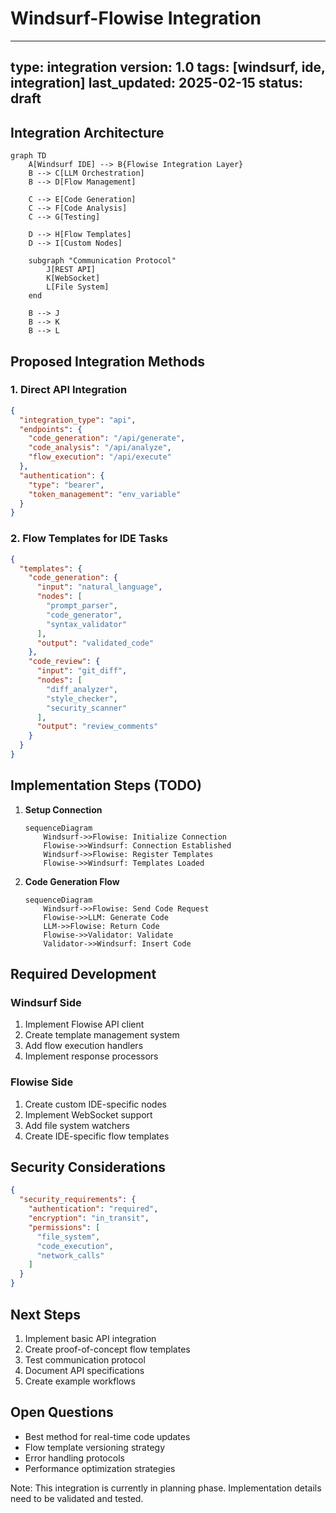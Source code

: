 # Windsurf-Flowise Integration

---
type: integration
version: 1.0
tags: [windsurf, ide, integration]
last_updated: 2025-02-15
status: draft
---

## Integration Architecture

```mermaid
graph TD
    A[Windsurf IDE] --> B{Flowise Integration Layer}
    B --> C[LLM Orchestration]
    B --> D[Flow Management]
    
    C --> E[Code Generation]
    C --> F[Code Analysis]
    C --> G[Testing]
    
    D --> H[Flow Templates]
    D --> I[Custom Nodes]
    
    subgraph "Communication Protocol"
        J[REST API]
        K[WebSocket]
        L[File System]
    end
    
    B --> J
    B --> K
    B --> L
```

## Proposed Integration Methods

### 1. Direct API Integration
```json
{
  "integration_type": "api",
  "endpoints": {
    "code_generation": "/api/generate",
    "code_analysis": "/api/analyze",
    "flow_execution": "/api/execute"
  },
  "authentication": {
    "type": "bearer",
    "token_management": "env_variable"
  }
}
```

### 2. Flow Templates for IDE Tasks
```json
{
  "templates": {
    "code_generation": {
      "input": "natural_language",
      "nodes": [
        "prompt_parser",
        "code_generator",
        "syntax_validator"
      ],
      "output": "validated_code"
    },
    "code_review": {
      "input": "git_diff",
      "nodes": [
        "diff_analyzer",
        "style_checker",
        "security_scanner"
      ],
      "output": "review_comments"
    }
  }
}
```

## Implementation Steps (TODO)

1. **Setup Connection**
   ```mermaid
   sequenceDiagram
       Windsurf->>Flowise: Initialize Connection
       Flowise->>Windsurf: Connection Established
       Windsurf->>Flowise: Register Templates
       Flowise->>Windsurf: Templates Loaded
   ```

2. **Code Generation Flow**
   ```mermaid
   sequenceDiagram
       Windsurf->>Flowise: Send Code Request
       Flowise->>LLM: Generate Code
       LLM->>Flowise: Return Code
       Flowise->>Validator: Validate
       Validator->>Windsurf: Insert Code
   ```

## Required Development

### Windsurf Side
1. Implement Flowise API client
2. Create template management system
3. Add flow execution handlers
4. Implement response processors

### Flowise Side
1. Create custom IDE-specific nodes
2. Implement WebSocket support
3. Add file system watchers
4. Create IDE-specific flow templates

## Security Considerations
```json
{
  "security_requirements": {
    "authentication": "required",
    "encryption": "in_transit",
    "permissions": [
      "file_system",
      "code_execution",
      "network_calls"
    ]
  }
}
```

## Next Steps
1. Implement basic API integration
2. Create proof-of-concept flow templates
3. Test communication protocol
4. Document API specifications
5. Create example workflows

## Open Questions
- Best method for real-time code updates
- Flow template versioning strategy
- Error handling protocols
- Performance optimization strategies

Note: This integration is currently in planning phase. Implementation details need to be validated and tested.
